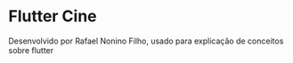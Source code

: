 # Flutter Cine

Desenvolvido por Rafael Nonino Filho, usado para explicação de conceitos sobre flutter